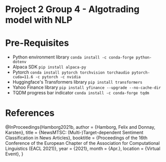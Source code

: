# Project 2 Group 4 - Algotrading model with NLP

# Pre-Requisites
* Python environment library `conda install -c conda-forge python-dotenv`
* Alpaca SDK `pip install alpaca-py`
* Pytorch `conda install pytorch torchvision torchaudio pytorch-cuda=11.6 -c pytorch -c nvidia`
* Huggingface's Transformers library `pip install transformers`
* Yahoo Finance library `pip install yfinance --upgrade --no-cache-dir`
* TQDM progress bar indicator `conda install -c conda-forge tqdm`

# References
@InProceedings{Hamborg2021b,
  author    = {Hamborg, Felix and Donnay, Karsten},
  title     = {NewsMTSC: (Multi-)Target-dependent Sentiment Classification in News Articles},
  booktitle = {Proceedings of the 16th Conference of the European Chapter of the Association for Computational Linguistics (EACL 2021)},
  year      = {2021},
  month     = {Apr.},
  location  = {Virtual Event},
}
